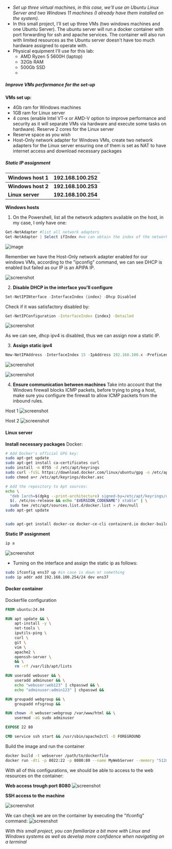 -  *Set up three virtual machines, in this case, we'll use an Ubuntu Linux Server and two Windows 11 machines (I already have them installed on the system).*
- In this small project, I'll set up three VMs (two windows machines and one Ubuntu Server). The ubuntu server will run a docker container with port forwarding for ssh and apache services. The container will also run with limited resources as the Ubuntu server doesn't have too much hardware assigned to operate with.
- Physical equipment I'll use for this lab:
	- AMD Ryzen 5 5600H (laptop)
	- 32Gb RAM
	- 500Gb SSD
	- 

##### Improve VMs performance for the set-up
**VMs set up:**
- 4Gb ram for Windows machines
- 1GB ram for Linux server
- 4 cores (enable Intel VT-x or AMD-V option to improve performance and security as it will separate VMs via hardware and execute some tasks on hardware). Reserve 2 cores for the Linux server
- Reserve space as you wish
- Host-Only network adapter for Windows VMs, create two network adapters for the Linux server ensuring one of them is set as NAT to have internet access and download necessary packages 


##### Static IP assignment

| Windows host 1     | 192.168.100.252     |
| ------------------ | ------------------- |
| **Windows host 2** | **192.168.100.253** |
| **Linux server**   | **192.168.100.254** |

**Windows hosts**
1. On the Powershell, list all the network adapters available on the host, in my case, I only have one:
```powershell
Get-NetAdapter #list all network adapters
Get-NetAdapter | Select ifIndex #we can obtain the index of the network adapter we'll configure
```
	
![image](https://github.com/AElX01/Sysadmin-projects/blob/main/Images/Pasted%20image%2020240517151825.png?raw=true)

Remember we have the Host-Only network adapter enabled for our windows VMs, according to the "ipconfig" command, we can see DHCP is enabled but failed as our IP is an APIPA IP.
	
![screenshot](https://github.com/AElX01/Sysadmin-projects/blob/f97456b557cf50a6f0b801f9c7a835bddadf4138/Images/Pasted%20image%2020240517152049.png)


2. **Disable DHCP in the interface you'll configure**
```powershell
Set-NetIPINterface -InterfaceIndex {index} -Dhcp Disabled
```
Check if it was satisfactory disabled by:
```bash
Get-NetIPConfiguration -InterfaceIndex {index} -Detailed
```

![screenshot](https://github.com/AElX01/Sysadmin-projects/blob/f97456b557cf50a6f0b801f9c7a835bddadf4138/Images/Pasted%20image%2020240517153641.png)

As we can see, dhcp ipv4 is disabled, thus we can assign now a static IP.


3. **Assign static ipv4**
```powershell
New-NetIPAddress -InterfaceIndex 15 -IpAddress 192.168.100.x -PrefixLength 24
```

![screenshot](https://github.com/AElX01/Sysadmin-projects/blob/f97456b557cf50a6f0b801f9c7a835bddadf4138/Images/Pasted%20image%2020240517154327.png)

![screenshot](https://github.com/AElX01/Sysadmin-projects/blob/f97456b557cf50a6f0b801f9c7a835bddadf4138/Images/Pasted%20image%2020240517155041.png)


4. **Ensure communication between machines**
Take into account that the Windows firewall blocks ICMP packets, before trying to ping a host, make sure you configure the firewall to allow ICMP packets from the inbound rules.


Host 1
![screenshot](https://github.com/AElX01/Sysadmin-projects/blob/f97456b557cf50a6f0b801f9c7a835bddadf4138/Images/Pasted%20image%2020240517155935.png)

Host 2
![screenshot](https://github.com/AElX01/Sysadmin-projects/blob/f97456b557cf50a6f0b801f9c7a835bddadf4138/Images/Pasted%20image%2020240517160004.png)



#### Linux server

**Install necessary packages**
Docker:
```bash
# Add Docker's official GPG key:
sudo apt-get update
sudo apt-get install ca-certificates curl
sudo install -m 0755 -d /etc/apt/keyrings
sudo curl -fsSL https://download.docker.com/linux/ubuntu/gpg -o /etc/apt/keyrings/docker.asc
sudo chmod a+r /etc/apt/keyrings/docker.asc

# Add the repository to Apt sources:
echo \
  "deb [arch=$(dpkg --print-architecture) signed-by=/etc/apt/keyrings/docker.asc] https://download.docker.com/linux/ubuntu \
  $(. /etc/os-release && echo "$VERSION_CODENAME") stable" | \
  sudo tee /etc/apt/sources.list.d/docker.list > /dev/null
sudo apt-get update


sudo apt-get install docker-ce docker-ce-cli containerd.io docker-buildx-plugin docker-compose-plugin
```


**Static IP assignment**
```bash
ip a
```

![screenshot](https://github.com/AElX01/Sysadmin-projects/blob/f97456b557cf50a6f0b801f9c7a835bddadf4138/Images/Pasted%20image%2020240517160541.png)

- Turning on the interface and assign the static ip as follows:
```bash
sudo ifconfig ens37 up #in case is down or something
sudo ip addr add 192.168.100.254/24 dev ens37
```

#### Docker container

Dockerfile configuration
```dockerfile
FROM ubuntu:24.04

RUN apt update && \
	apt-install -y \
	net-tools \
	iputils-ping \
	curl \
	git \
	vim \
	apache2 \
	openssh-server \
	&& \
	rm -rf /var/lib/apt/lists

RUN useradd webuser && \
	useradd adminuser && \
	echo "webuser:web123" | chpasswd && \
	echo "adminuser:admin123" | chpasswd && 

RUN groupadd webgroup && \
	groupadd nfsgroup &&

RUN chown -R webuser:webgroup /var/www/html && \
	usermod -aG sudo adminuser

EXPOSE 22 80

CMD service ssh start && /usr/sbin/apache2ctl -D FOREGROUND
```


Build the image and run the container
```bash
docker build -t webserver /path/to/dockerfile
docker run -dti -p 8022:22 -p 8080:80 --name MyWebServer --memory "512m" --cpus="1" webserver #create docker container with port forwarding for http and ssh services, we also limit resources for the container
```


With all of this configurations, we should be able to access to the web resources on the container:

**Web access trough port 8080**
![screenshot](https://github.com/AElX01/Sysadmin-projects/blob/f97456b557cf50a6f0b801f9c7a835bddadf4138/Images/Pasted%20image%2020240518151941.png)

**SSH access to the machine**

![screenshot](https://github.com/AElX01/Sysadmin-projects/blob/f97456b557cf50a6f0b801f9c7a835bddadf4138/Images/Pasted%20image%2020240518152119.png)

We can check we are on the container by executing the "ifconfig" command:
![screenshot](https://github.com/AElX01/Sysadmin-projects/blob/f97456b557cf50a6f0b801f9c7a835bddadf4138/Images/Pasted%20image%2020240518152201.png)


*With this small project, you can familiarize a bit more with Linux and Windows systems as well as develop more confidence when navigating on a terminal*

